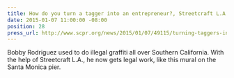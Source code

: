 ```yaml
---
title: How do you turn a tagger into an entrepreneur?, Streetcraft L.A., KPCC
date: 2015-01-07 11:00:00 -08:00
position: 28
press_url: http://www.scpr.org/news/2015/01/07/49115/turning-taggers-into-entrepreneurs/
---
```


Bobby Rodriguez used to do illegal graffiti all over Southern California. With the help of Streetcraft L.A., he now gets legal work, like this mural on the Santa Monica pier.
